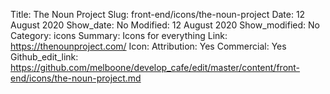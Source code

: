 Title: The Noun Project
Slug: front-end/icons/the-noun-project
Date: 12 August 2020
Show_date: No
Modified: 12 August 2020
Show_modified: No
Category: icons
Summary: Icons for everything
Link: https://thenounproject.com/
Icon: 
Attribution: Yes
Commercial: Yes
Github_edit_link: https://github.com/melboone/develop_cafe/edit/master/content/front-end/icons/the-noun-project.md